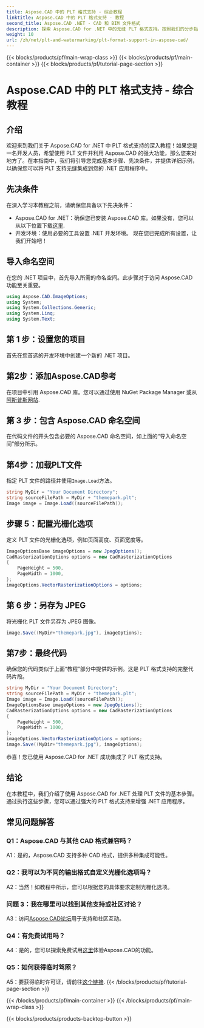 ```yaml
---
title: Aspose.CAD 中的 PLT 格式支持 - 综合教程
linktitle: Aspose.CAD 中的 PLT 格式支持 - 教程
second_title: Aspose.CAD .NET - CAD 和 BIM 文件格式
description: 探索 Aspose.CAD for .NET 中的无缝 PLT 格式支持。按照我们的分步指南轻松将 PLT 文件集成到您的 .NET 应用程序中。
weight: 10
url: /zh/net/plt-and-watermarking/plt-format-support-in-aspose-cad/
---
```


{{< blocks/products/pf/main-wrap-class >}}
{{< blocks/products/pf/main-container >}}
{{< blocks/products/pf/tutorial-page-section >}}

# Aspose.CAD 中的 PLT 格式支持 - 综合教程

## 介绍

欢迎来到我们关于 Aspose.CAD for .NET 中 PLT 格式支持的深入教程！如果您是一名开发人员，希望使用 PLT 文件并利用 Aspose.CAD 的强大功能，那么您来对地方了。在本指南中，我们将引导您完成基本步骤、先决条件，并提供详细示例，以确保您可以将 PLT 支持无缝集成到您的 .NET 应用程序中。

## 先决条件

在深入学习本教程之前，请确保您具备以下先决条件：
-  Aspose.CAD for .NET：确保您已安装 Aspose.CAD 库。如果没有，您可以从以下位置下载[这里](https://releases.aspose.com/cad/net/).
- 开发环境：使用必要的工具设置 .NET 开发环境。
现在您已完成所有设置，让我们开始吧！

## 导入命名空间

在您的 .NET 项目中，首先导入所需的命名空间。此步骤对于访问 Aspose.CAD 功能至关重要。
```csharp
using Aspose.CAD.ImageOptions;
using System;
using System.Collections.Generic;
using System.Linq;
using System.Text;
```

## 第 1 步：设置您的项目

首先在您首选的开发环境中创建一个新的 .NET 项目。

## 第2步：添加Aspose.CAD参考

在项目中引用 Aspose.CAD 库。您可以通过使用 NuGet Package Manager 或从[阿斯普斯网站](https://purchase.aspose.com/buy).

## 第 3 步：包含 Aspose.CAD 命名空间

在代码文件的开头包含必要的 Aspose.CAD 命名空间，如上面的“导入命名空间”部分所示。

## 第4步：加载PLT文件

指定 PLT 文件的路径并使用`Image.Load`方法。

```csharp
string MyDir = "Your Document Directory";
string sourceFilePath = MyDir + "themepark.plt";
Image image = Image.Load((sourceFilePath));
```

## 步骤 5：配置光栅化选项

定义 PLT 文件的光栅化选项，例如页面高度、页面宽度等。

```csharp
ImageOptionsBase imageOptions = new JpegOptions();
CadRasterizationOptions options = new CadRasterizationOptions
{
    PageHeight = 500,
    PageWidth = 1000,
};
imageOptions.VectorRasterizationOptions = options;
```

## 第 6 步：另存为 JPEG

将光栅化 PLT 文件另存为 JPEG 图像。

```csharp
image.Save((MyDir+"themepark.jpg"), imageOptions);
```

## 第7步：最终代码

确保您的代码类似于上面“教程”部分中提供的示例。这是 PLT 格式支持的完整代码片段。

```csharp
string MyDir = "Your Document Directory";
string sourceFilePath = MyDir + "themepark.plt";
Image image = Image.Load((sourceFilePath));
ImageOptionsBase imageOptions = new JpegOptions();
CadRasterizationOptions options = new CadRasterizationOptions
{
    PageHeight = 500,
    PageWidth = 1000,
};
imageOptions.VectorRasterizationOptions = options;
image.Save((MyDir+"themepark.jpg"), imageOptions);
```

恭喜！您已使用 Aspose.CAD for .NET 成功集成了 PLT 格式支持。

## 结论

在本教程中，我们介绍了使用 Aspose.CAD for .NET 处理 PLT 文件的基本步骤。通过执行这些步骤，您可以通过强大的 PLT 格式支持来增强 .NET 应用程序。

## 常见问题解答

### Q1：Aspose.CAD 与其他 CAD 格式兼容吗？

A1：是的，Aspose.CAD 支持多种 CAD 格式，提供多种集成可能性。

### Q2：我可以为不同的输出格式自定义光栅化选项吗？

A2：当然！如教程中所示，您可以根据您的具体要求定制光栅化选项。

### 问题 3：我在哪里可以找到其他支持或社区讨论？

 A3：访问[Aspose.CAD论坛](https://forum.aspose.com/c/cad/19)用于支持和社区互动。

### Q4：有免费试用吗？

 A4：是的，您可以探索免费试用[这里](https://releases.aspose.com/)体验Aspose.CAD的功能。

### Q5：如何获得临时驾照？

 A5：要获得临时许可证，请前往[这个链接](https://purchase.aspose.com/temporary-license/).
{{< /blocks/products/pf/tutorial-page-section >}}

{{< /blocks/products/pf/main-container >}}
{{< /blocks/products/pf/main-wrap-class >}}

{{< blocks/products/products-backtop-button >}}
